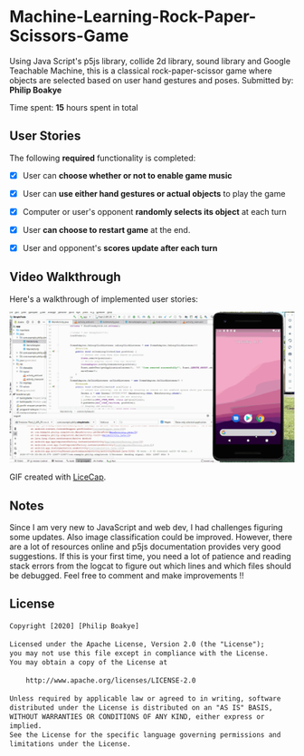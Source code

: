 # Machine-Learning-Rock-Paper-Scissors-Game
Using Java Script's p5js library, collide 2d library, sound library and Google Teachable Machine, this is a classical rock-paper-scissor game where objects are selected based on user hand gestures and poses.
Submitted by: **Philip Boakye**

Time spent: **15** hours spent in total

## User Stories

The following **required** functionality is completed:

* [x] User can **choose whether or not to enable game music**
* [x] User can **use either hand gestures or actual objects** to play the game
* [x] Computer or user's opponent **randomly selects its object** at each turn
* [x] User **can choose to restart game** at the end.
* [x] User and opponent's **scores update after each turn**


## Video Walkthrough

Here's a walkthrough of implemented user stories:

<img src='https://github.com/fhylinjr/Simple-Todo-App/blob/master/Todo%20App%20Walkthrough.gif' title='Video Walkthrough' width='' alt='Video Walkthrough' />

GIF created with [LiceCap](http://www.cockos.com/licecap/).

## Notes

Since I am very new to JavaScript and web dev, I had challenges figuring some updates. Also image classification could be improved. 
However, there are a lot of resources online and p5js documentation provides very good suggestions.
If this is your first time, you need a lot of patience and reading stack errors from the logcat to figure out which lines and which files should be debugged.
Feel free to comment and make improvements !!

## License

    Copyright [2020] [Philip Boakye]

    Licensed under the Apache License, Version 2.0 (the "License");
    you may not use this file except in compliance with the License.
    You may obtain a copy of the License at

        http://www.apache.org/licenses/LICENSE-2.0

    Unless required by applicable law or agreed to in writing, software
    distributed under the License is distributed on an "AS IS" BASIS,
    WITHOUT WARRANTIES OR CONDITIONS OF ANY KIND, either express or implied.
    See the License for the specific language governing permissions and
    limitations under the License.
